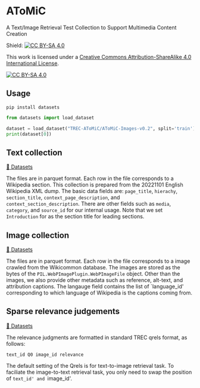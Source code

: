 # AToMiC
A Text/Image Retrieval Test Collection to Support Multimedia Content Creation

Shield: [![CC BY-SA 4.0][cc-by-sa-shield]][cc-by-sa]

This work is licensed under a
[Creative Commons Attribution-ShareAlike 4.0 International License][cc-by-sa].

[![CC BY-SA 4.0][cc-by-sa-image]][cc-by-sa]

[cc-by-sa]: http://creativecommons.org/licenses/by-sa/4.0/
[cc-by-sa-image]: https://licensebuttons.net/l/by-sa/4.0/88x31.png
[cc-by-sa-shield]: https://img.shields.io/badge/License-CC%20BY--SA%204.0-lightgrey.svg

## Usage
```
pip install datasets
```

```python
from datasets import load_dataset

dataset = load_dataset("TREC-AToMiC/AToMiC-Images-v0.2", split='train')
print(dataset[0])
```

## Text collection
[🤗 Datasets](https://huggingface.co/datasets/TREC-AToMiC/AToMiC-Texts-v0.2)

The files are in parquet format.
Each row in the file corresponds to a Wikipedia section.
This collection is prepared from the 20221101 English Wikipedia XML dump.
The basic data fields are: `page_title`, `hierachy`, `section_title`, `context_page_description`, and `context_section_description`.
There are other fields such as `media`, `category`, and `source_id` for our internal usage.
Note that we set `Introduction` for as the section title for leading sections.

## Image collection
[🤗 Datasets](https://huggingface.co/datasets/TREC-AToMiC/AToMiC-Images-v0.2)

The files are in parquet format.
Each row in the file corresponds to a image crawled from the Wikicommon database.
The images are stored as the bytes of the `PIL.WebPImagePlugin.WebPImageFile` object.
Other than the images, we also provide other metadata such as reference, alt-text, and attribution captions.
The langauge field contains the list of `language_id' corresponding to which language of Wikipedia is the captions coming from.

## Sparse relevance judgements
[🤗 Datasets](https://huggingface.co/datasets/TREC-AToMiC/AToMiC-Qrels-v0.2)

The relevance judgments are formatted in standard TREC qrels format, as follows:
```
text_id Q0 image_id relevance
```
The default setting of the Qrels is for text-to-image retrieval task.
To faciliate the image-to-text retrieval task, you only need to swap the position of `text_id' and `image_id'.
